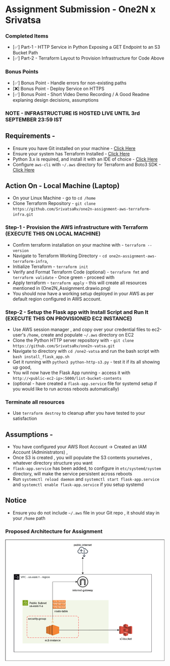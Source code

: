 # Assignment Submission - One2N x Srivatsa

### Completed Items 
- [✅] Part-1 - HTTP Service in Python Exposing a GET Endpoint to an S3 Bucket Path
- [✅] Part-2 - Terraform Layout to Provision Infrastructure for Code Above

### Bonus Points 
- [✅] Bonus Point - Handle errors for non-existing paths
- [❌] Bonus Point - Deploy Service on HTTPS
- [✅] Bonus Point - Short Video Demo Recording / A Good Readme explaning design decisions, assumptions

### NOTE - INFRASTRUCTURE IS HOSTED LIVE UNTIL 3rd SEPTEMBER 23:59 IST 



## Requirements - 
- Ensure you have Git installed on your machine - [Click Here](https://git-scm.com/book/en/v2/Getting-Started-Installing-Git)
- Ensure your system has Terraform Installed - [Click Here](https://developer.hashicorp.com/terraform/tutorials/aws-get-started/install-cli)
- Python 3.x is required, and install it with an IDE of choice - [Click Here](https://code.visualstudio.com/docs/python/python-tutorial)
- Configure `aws-cli` with `~/.aws` directory for Terraform and Boto3 SDK - [Click Here](https://wellarchitectedlabs.com/common/documentation/aws_credentials/)


## Action On - Local Machine (Laptop)
- On your Linux Machine - go to `cd /home`
- Clone Terraform Repository - `git clone https://github.com/SrivatsaRv/one2n-assignment-aws-terraform-infra.git`


### Step-1 - Provision the AWS infrastructure with Terraform (EXECUTE THIS ON LOCAL MACHINE)
- Confirm terraform installation on your machine with - `terraform --version`
- Navigate to Terraform Working Directory -  `cd one2n-assignment-aws-terraform-infra`, 
- Initialize Terraform - `terraform init`
- Verify and Format Terraform Code (optional) - `terraform fmt` and `terraform validate` - Once green - proceed with 
- Apply terraform - `terraform apply` - this will create all resources mentioned in (One2N_Assignment.drawio.png)
- You should now have a working setup deployed in your AWS as per default region configured in AWS account. 


### Step-2 - Setup the Flask app with Install Script and Run It (EXECUTE THIS ON PROVISIONED EC2 INSTANCE)
- Use AWS session manager , and copy over your credential files to ec2-user's `/home`, create and populate `~/.aws` directory on EC2
- Clone the Python HTTP server repository with - `git clone https://github.com/SrivatsaRv/one2n-vatsa.git` 
- Navigate to directory with `cd /one2-vatsa` and run the bash script with `bash install_flask_app.sh`
- Get it running with `python3 python-http-s3.py`  - test it if its all showing up good, 
- You will now have the Flask App running - access it with `http://<public-ec2-ip>:5000/list-bucket-contents`
- (optional - have created a `flask-app.service` file for systemd setup if you would like to run across reboots automatically)
### Terminate all resources 
- Use `terraform destroy` to cleanup after you have tested to your satisfaction

## Assumptions -
- You have configured your AWS Root Account -> Created an IAM Account (Administrators) , 
- Once S3 is created , you will populate the S3 contents yourselves , whatever directory structure you want
- `flask-app.service` has been added, to configure in `etc/systemd/system` directory, will make the service persistent across reboots
- Run `systemctl reload daemon` and `systemctl start flask-app.service` and `systemctl enable flask-app.service` if you setup systemd


## Notice 
- Ensure you do not include `~/.aws` file in your Git repo , it should stay in your `/home` path



### Proposed Architecture for Assignment
![Proposed Architecture](One2N_Assignment.drawio.png)